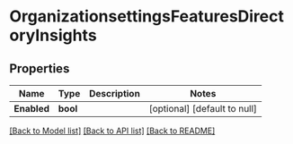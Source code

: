 # OrganizationsettingsFeaturesDirectoryInsights

## Properties
Name | Type | Description | Notes
------------ | ------------- | ------------- | -------------
**Enabled** | **bool** |  | [optional] [default to null]

[[Back to Model list]](../README.md#documentation-for-models) [[Back to API list]](../README.md#documentation-for-api-endpoints) [[Back to README]](../README.md)


